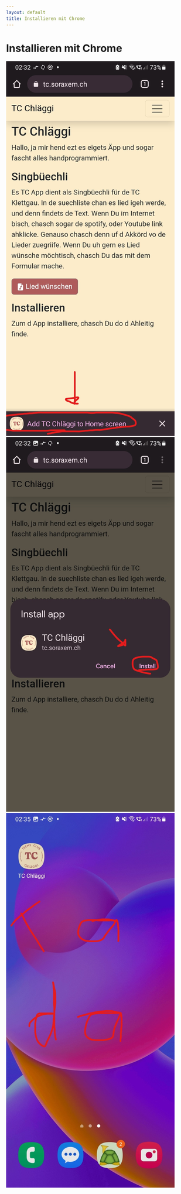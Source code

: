 ```yaml
---
layout: default
title: Installieren mit Chrome
---
```


# Installieren mit Chrome

![Schritt 1](chrome-1.jpg)
![Schritt 2](chrome-2.jpg)
![Schritt 3](chrome-3.jpg)
